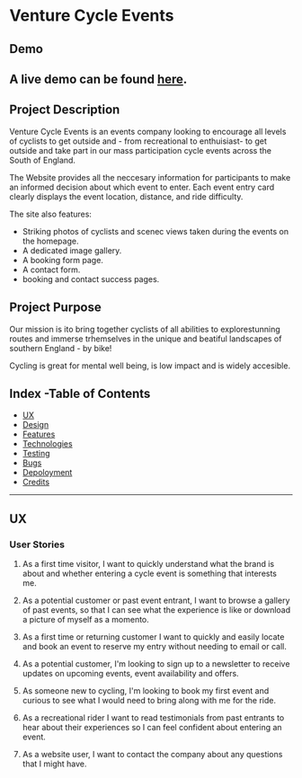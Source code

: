 # Venture Cycle Events

## Demo

A live demo can be found [here]().
---
## Project Description

Venture Cycle Events is an events company looking to encourage all levels of cyclists to get outside and - from recreational to enthuisiast- to get outside and take part in our mass participation cycle events across the South of England.

The Website provides all the neccesary information for participants to make an informed decision about which event to enter. Each event entry card clearly displays the event location, distance, and ride difficulty.

The site also features:

- Striking photos of cyclists and scenec views taken during the events on the homepage.
- A dedicated image gallery.
- A booking form page.
- A contact form.
- booking and contact success pages.

## Project Purpose

Our mission is ito bring together cyclists of all abilities to explorestunning routes and immerse trhemselves in the unique and beatiful landscapes of southern England - by bike!

Cycling is great for mental well being, is low impact and is widely accesible.

## Index -Table of Contents

- [UX](##-UX)
- [Design]()
- [Features]()
- [Technologies]()
- [Testing]()
- [Bugs]()
- [Depoloyment]()
- [Credits]()
---
## UX

### User Stories

1. As a first time visitor, I want to quickly understand what the brand is about and whether entering a cycle event is something that interests me.

2. As a potential customer or past event entrant, I want to browse a gallery of past events, so that I can see what the experience is like or download a picture of myself as a momento.

3. As a first time or returning customer I want to quickly and easily locate and book an event to reserve my entry without needing to email or call.

4. As a potential customer, I'm looking to sign up to a newsletter to receive updates on upcoming events, event availability and offers.

5. As someone new to cycling, I'm looking to book my first event and curious to see what I would need to bring along with me for the ride.

6.  As a recreational rider I want to read testimonials from past entrants to hear about their experiences so I can feel confident about entering an event.

7. As a website user, I want to contact the company about any questions that I might have.
